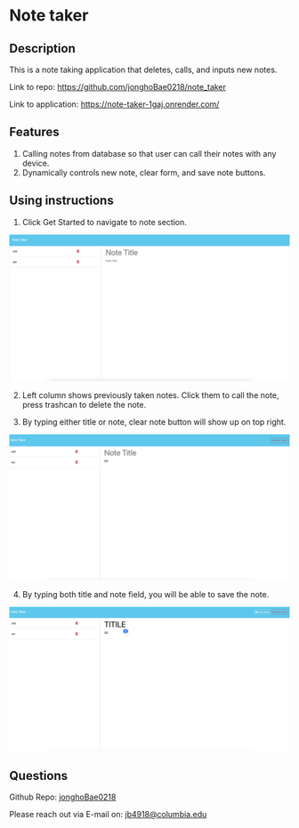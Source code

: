 # Note taker

## Description
 This is a note taking application that deletes, calls, and inputs new notes.

 Link to repo: https://github.com/jonghoBae0218/note_taker

 Link to application: https://note-taker-1gaj.onrender.com/

## Features

1. Calling notes from database so that user can call their notes with any device. 
2. Dynamically controls new note, clear form, and save note buttons.


## Using instructions
1. Click Get Started to navigate to note section.

![Default screen photo](./public/assets/Images/notemain.png)

2. Left column shows previously taken notes. Click them to call the note, press trashcan to delete the note.

3. By typing either title or note, clear note button will show up on top right.

![Clear form photo](./public/assets/Images/clearform.png)

4. By typing both title and note field, you will be able to save the note.

![Save note photo](./public/assets/Images/savenote.png)





## Questions
Github Repo: [jonghoBae0218](https://github.com/jonghoBae0218)

Please reach out via E-mail on: jb4918@columbia.edu 